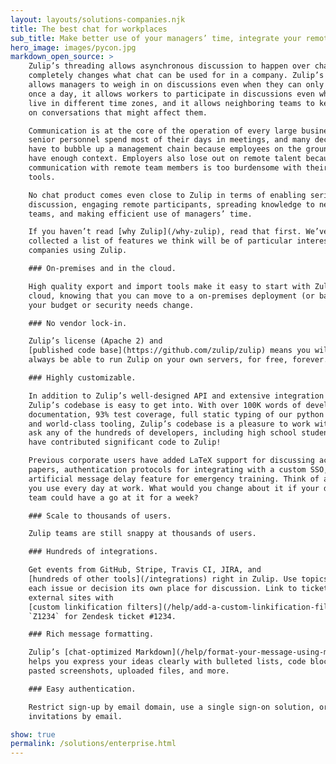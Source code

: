 ```yaml
---
layout: layouts/solutions-companies.njk
title: The best chat for workplaces
sub_title: Make better use of your managers’ time, integrate your remote workers, and replace your low-content meetings.
hero_image: images/pycon.jpg
markdown_open_source: >
    Zulip’s threading allows asynchronous discussion to happen over chat, which
    completely changes what chat can be used for in a company. Zulip’s threading
    allows managers to weigh in on discussions even when they can only check in
    once a day, it allows workers to participate in discussions even when they
    live in different time zones, and it allows neighboring teams to keep tabs
    on conversations that might affect them.

    Communication is at the core of the operation of every large business. Many
    senior personnel spend most of their days in meetings, and many decisions
    have to bubble up a management chain because employees on the ground don’t
    have enough context. Employers also lose out on remote talent because
    communication with remote team members is too burdensome with their existing
    tools.

    No chat product comes even close to Zulip in terms of enabling serious
    discussion, engaging remote participants, spreading knowledge to neighboring
    teams, and making efficient use of managers’ time.

    If you haven’t read [why Zulip](/why-zulip), read that first. We’ve also
    collected a list of features we think will be of particular interest for
    companies using Zulip.

    ### On-premises and in the cloud.

    High quality export and import tools make it easy to start with Zulip in the
    cloud, knowing that you can move to a on-premises deployment (or back) if
    your budget or security needs change.

    ### No vendor lock-in.

    Zulip’s license (Apache 2) and
    [published code base](https://github.com/zulip/zulip) means you will
    always be able to run Zulip on your own servers, for free, forever.

    ### Highly customizable.

    In addition to Zulip’s well-designed API and extensive integration library,
    Zulip’s codebase is easy to get into. With over 100K words of developer
    documentation, 93% test coverage, full static typing of our python codebase,
    and world-class tooling, Zulip’s codebase is a pleasure to work with. Just
    ask any of the hundreds of developers, including high school students, who
    have contributed significant code to Zulip!

    Previous corporate users have added LaTeX support for discussing academic
    papers, authentication protocols for integrating with a custom SSO, and an
    artificial message delay feature for emergency training. Think of a product
    you use every day at work. What would you change about it if your dev ops
    team could have a go at it for a week?

    ### Scale to thousands of users.

    Zulip teams are still snappy at thousands of users.

    ### Hundreds of integrations.

    Get events from GitHub, Stripe, Travis CI, JIRA, and
    [hundreds of other tools](/integrations) right in Zulip. Use topics to give
    each issue or decision its own place for discussion. Link to tickets in
    external sites with
    [custom linkification filters](/help/add-a-custom-linkification-filter) like
    `Z1234` for Zendesk ticket #1234.

    ### Rich message formatting.

    Zulip’s [chat-optimized Markdown](/help/format-your-message-using-markdown)
    helps you express your ideas clearly with bulleted lists, code blocks,
    pasted screenshots, uploaded files, and more.

    ### Easy authentication.

    Restrict sign-up by email domain, use a single sign-on solution, or send
    invitations by email.

show: true
permalink: /solutions/enterprise.html
---
```

